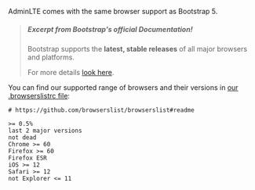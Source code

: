 AdminLTE comes with the same browser support as Bootstrap 5.

> ##### Excerpt from Bootstrap's official Documentation!
> Bootstrap supports the __latest, stable releases__ of all major browsers and platforms.
>
> For more details [look here](https://getbootstrap.com/docs/5.0/getting-started/browsers-devices/#supported-browsers).

You can find our supported range of browsers and their versions in [our .browserslistrc file](https://github.com/ColorlibHQ/AdminLTE/blob/master/.browserslistrc):

```
# https://github.com/browserslist/browserslist#readme

>= 0.5%
last 2 major versions
not dead
Chrome >= 60
Firefox >= 60
Firefox ESR
iOS >= 12
Safari >= 12
not Explorer <= 11
```
